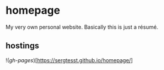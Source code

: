 # homepage
My very own personal website. Basically this is just a résumé.
## hostings
!(*gh-pages*)[https://sergtesst.github.io/homepage/]
